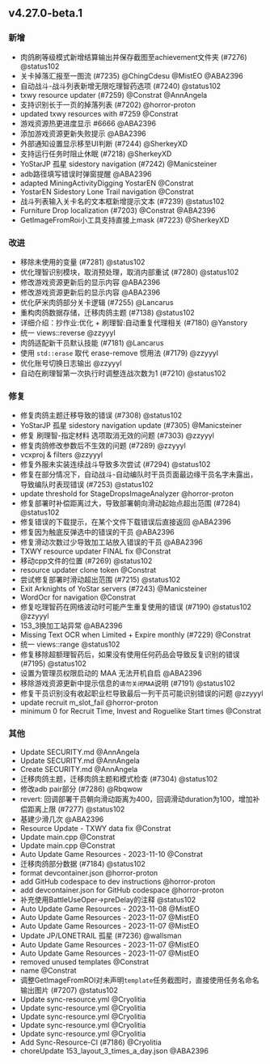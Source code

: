 ## v4.27.0-beta.1

### 新增

- 肉鸽刷等级模式新增结算输出并保存截图至achievement文件夹 (#7276) @status102
- 关卡掉落汇报至一图流 (#7235) @ChingCdesu @MistEO @ABA2396
- 自动战斗-战斗列表新增无限吃理智药选项 (#7240) @status102
- txwy resource updater (#7259) @Constrat @AnnAngela
- 支持识别长于一页的掉落列表 (#7202) @horror-proton
- updated txwy resources with #7259 @Constrat
- 游戏资源热更进度显示 #6666 @ABA2396
- 添加游戏资源更新失败提示 @ABA2396
- 外部通知设置显示移至UI判断 (#7244) @SherkeyXD
- 支持运行任务时阻止休眠 (#7218) @SherkeyXD
- YoStarJP 孤星 sidestory navigation (#7242) @Manicsteiner
- adb路径填写错误时弹窗提醒 @ABA2396
- adapted MiningActivityDigging YostarEN @Constrat
- YostarEN Sidestory Lone Trail navigation @Constrat
- 战斗列表输入关卡名的文本框新增提示文本 (#7239) @status102
- Furniture Drop localization (#7203) @Constrat @ABA2396
- GetImageFromRoi小工具支持直接上mask (#7223) @SherkeyXD

### 改进

- 移除未使用的变量 (#7281) @status102
- 优化理智识别模块，取消预处理，取消内部重试 (#7280) @status102
- 修改游戏资源更新后的显示内容 @ABA2396
- 修改游戏资源更新后的显示内容 @ABA2396
- 优化萨米肉鸽部分关卡逻辑 (#7255) @Lancarus
- 重构肉鸽数据存储，迁移肉鸽主题 (#7138) @status102
- 详细介绍：抄作业:优化 + 刷理智:自动重复代理相关 (#7180) @Yanstory
- 统一 views::reverse @zzyyyl
- 肉鸽适配新干员默认技能 (#7181) @Lancarus
- 使用 `std::erase` 取代 erase-remove 惯用法 (#7179) @zzyyyl
- 优化账号切换日志输出 @zzyyyl
- 自动在刷理智第一次执行时调整连战次数为1 (#7210) @status102

### 修复

- 修复肉鸽主题迁移导致的错误 (#7308) @status102
- YoStarJP 孤星 sidestory navigation update (#7305) @Manicsteiner
- 修复 刷理智-指定材料 选项取消无效的问题 (#7303) @zzyyyl
- 修复肉鸽修改参数后不生效的问题 (#7289) @zzyyyl
- vcxproj & filters @zzyyyl
- 修复外服未实装连续战斗导致多次尝试 (#7294) @status102
- 修复在部分情况下，自动战斗-自动编队时干员页面最边缘干员名字未露出，导致编队时表现错误 (#7253) @status102
- update threshold for StageDropsImageAnalyzer @horror-proton
- 修复部署时补偿距离过大，导致部署朝向滑动起始点超出范围 (#7284) @status102
- 修复错误的下载提示，在某个文件下载错误后直接返回 @ABA2396
- 修复因为触底反弹选中的错误的干员 @ABA2396
- 修复滑动次数过少导致加工站放入错误的干员 @ABA2396
- TXWY resource updater FINAL  fix @Constrat
- 移动cpp文件的位置 (#7269) @status102
- resource updater clone token @Constrat
- 尝试修复部署时滑动超出范围 (#7215) @status102
- Exit Arknights of YoStar servers (#7243) @Manicsteiner
- WordOcr for navigation @Constrat
- 修复吃理智药在网络波动时可能产生重复使用的错误 (#7190) @status102 @zzyyyl
- 153_3换加工站异常 @ABA2396
- Missing Text OCR when Limited + Expire monthly (#7229) @Constrat
- 统一 views::range @status102
- 修复移除超额理智药后，如果没有使用任何药品会导致反复识别的错误 (#7195) @status102
- 设置为管理员权限启动的 MAA 无法开机自启 @ABA2396
- 移除游戏资源更新中提示信息的`请勿关闭MAA`说明 (#7191) @status102
- 修复干员识别没有收起职业栏导致最后一列干员可能识别错误的问题 @zzyyyl
- update recruit m_slot_fail @horror-proton
- minimum 0 for Recruit Time, Invest and Roguelike Start times @Constrat

### 其他

- Update SECURITY.md @AnnAngela
- Update SECURITY.md @AnnAngela
- Create SECURITY.md @AnnAngela
- 迁移肉鸽主题，迁移肉鸽主题和模式检查 (#7304) @status102
- 修改adb pair部分 (#7286) @Rbqwow
- revert: 回调部署干员朝向滑动距离为400，回调滑动duration为100，增加补偿距离上限 (#7277) @status102
- 基建少滑几次 @ABA2396
- Resource Update - TXWY data fix @Constrat
- Update main.cpp @Constrat
- Update main.cpp @Constrat
- Auto Update Game Resources - 2023-11-10 @Constrat
- 迁移肉鸽部分数据 (#7184) @status102
- format devcontainer.json @horror-proton
- add GitHub codespace to dev instructions @horror-proton
- add devcontainer.json for GitHub codespace @horror-proton
- 补充使用BattleUseOper->preDelay的注释 @status102
- Auto Update Game Resources - 2023-11-08 @MistEO
- Auto Update Game Resources - 2023-11-07 @MistEO
- Auto Update Game Resources - 2023-11-07 @MistEO
- Update JP/LONETRAIL 孤星 (#7236) @wallsman
- Auto Update Game Resources - 2023-11-07 @MistEO
- Auto Update Game Resources - 2023-11-07 @MistEO
- removed unused templates @Constrat
- name @Constrat
- 调整GetImageFromROI对未声明`template`任务截图时，直接使用任务名命名输出图片 (#7207) @status102
- Update sync-resource.yml @Cryolitia
- Update sync-resource.yml @Cryolitia
- Update sync-resource.yml @Cryolitia
- Update sync-resource.yml @Cryolitia
- Update sync-resource.yml @Cryolitia
- Add Sync-Resource-CI (#7186) @Cryolitia
- choreUpdate 153_layout_3_times_a_day.json @ABA2396
